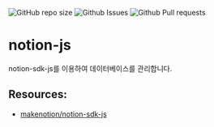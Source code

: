 ![GitHub repo size](https://img.shields.io/github/repo-size/Archisketch-Ben/notion-js?color=green&style=flat-square)
![Github Issues](https://img.shields.io/github/issues/Archisketch-Ben/notion-js)
![Github Pull requests](https://img.shields.io/bitbucket/pr/Archisketch-Ben/notion-js)

# notion-js

notion-sdk-js를 이용하여 데이터베이스를 관리합니다.

## Resources:

- [makenotion/notion-sdk-js](https://github.com/makenotion/notion-sdk-js)

